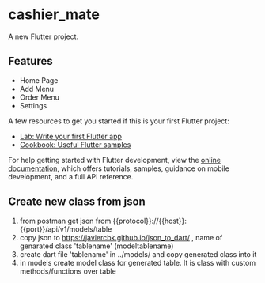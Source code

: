 # cashier_mate

A new Flutter project.

## Features
- Home Page
- Add Menu
- Order Menu
- Settings

A few resources to get you started if this is your first Flutter project:

- [Lab: Write your first Flutter app](https://docs.flutter.dev/get-started/codelab)
- [Cookbook: Useful Flutter samples](https://docs.flutter.dev/cookbook)

For help getting started with Flutter development, view the
[online documentation](https://docs.flutter.dev/), which offers tutorials,
samples, guidance on mobile development, and a full API reference.


## Create new class from json 

1) from postman get json from {{protocol}}://{{host}}:{{port}}/api/v1/models/table
2) copy json to https://javiercbk.github.io/json_to_dart/ , name of genarated class 'tablename'  (modeltablename)
3) create dart file 'tablename' in ../models/ and copy generated class into it
4) in models create model class for generated table. It is class with custom methods/functions over table 